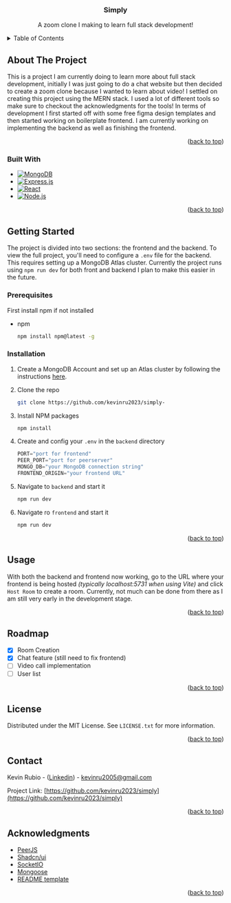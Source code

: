 <!-- Improved compatibility of back to top link: See: https://github.com/othneildrew/Best-README-Template/pull/73 -->
<a id="readme-top"></a>
<!--
*** Thanks for checking out the Best-README-Template. If you have a suggestion
*** that would make this better, please fork the repo and create a pull request
*** or simply open an issue with the tag "enhancement".
*** Don't forget to give the project a star!
*** Thanks again! Now go create something AMAZING! :D
-->

<!-- PROJECT LOGO -->
<br />
<div align="center">
  
<h3 align="center">Simply</h3>

  <p align="center">
    A zoom clone I making to learn full stack development! 
    <!-- <br />
    <a href="https://github.com/github_username/repo_name">View Demo</a>
    <br /> -->
  </p>
  
</div>



<!-- TABLE OF CONTENTS -->
<details>
  <summary>Table of Contents</summary>
  <ol>
    <li>
      <a href="#about-the-project">About The Project</a>
      <ul>
        <li><a href="#built-with">Built With</a></li>
      </ul>
    </li>
    <li>
      <a href="#getting-started">Getting Started</a>
      <ul>
        <li><a href="#prerequisites">Prerequisites</a></li>
        <li><a href="#installation">Installation</a></li>
      </ul>
    </li>
    <li><a href="#usage">Usage</a></li>
    <li><a href="#roadmap">Roadmap</a></li>
    <li><a href="#license">License</a></li>
    <li><a href="#contact">Contact</a></li>
    <li><a href="#acknowledgments">Acknowledgments</a></li>
  </ol>
</details>



<!-- ABOUT THE PROJECT -->
## About The Project
 This is a project I am currently doing to learn more about full stack development, initially I was just going to do a chat website but then decided to create a zoom clone because I wanted to learn about video! I settled on creating this project using the MERN stack. I used a lot of different tools so make sure to checkout the acknowledgments for the tools! In terms of development I first started off with some free figma design templates and then started working on boilerplate frontend. I am currently working on implementing the backend as well as finishing the frontend.

<p align="right">(<a href="#readme-top">back to top</a>)</p>



### Built With
* [![MongoDB][MongoDB]][MongoDB-url]
* [![Express.js][Express.js]][Express-url]
* [![React][React.js]][React-url]
* [![Node.js][Node.js]][Node-url]




<p align="right">(<a href="#readme-top">back to top</a>)</p>



<!-- GETTING STARTED -->
## Getting Started

The project is divided into two sections: the frontend and the backend. To view the full project, you'll need to configure a `.env` file for the backend. This requires setting up a MongoDB Atlas cluster. Currently the project runs using `npm run dev` for both front and backend I plan to make this easier in the future. 







### Prerequisites

First install npm if not installed 
* npm
  ```sh
  npm install npm@latest -g
  ```

### Installation

1. Create a MongoDB Account and set up an Atlas cluster by following the instructions [here](https://www.mongodb.com/docs/atlas/getting-started/).

2. Clone the repo
   ```sh
   git clone https://github.com/kevinru2023/simply-
   ```
3. Install NPM packages
   ```sh
   npm install
   ```
4. Create and config your `.env` in the `backend` directory
   ```js
   PORT="port for frontend"
   PEER_PORT="port for peerserver"
   MONGO_DB="your MongoDB connection string"
   FRONTEND_ORIGIN="your frontend URL"
   ```
5. Navigate to `backend` and start it
   ```sh
   npm run dev
   ```
6. Navigate ro `frontend` and start it
    ```sh
    npm run dev
    ```

<p align="right">(<a href="#readme-top">back to top</a>)</p>



<!-- USAGE EXAMPLES -->
## Usage

With both the backend and frontend now working, go to the URL where your frontend is being hosted *(typically localhost:5731 when using Vite)* and click `Host Room` to create a room. Currently, not much can be done from there as I am still very early in the development stage.
<p align="right">(<a href="#readme-top">back to top</a>)</p>



<!-- ROADMAP -->
## Roadmap

- [x] Room Creation
- [x] Chat feature (still need to fix frontend)
- [ ] Video call implementation
- [ ] User list

<p align="right">(<a href="#readme-top">back to top</a>)</p>


<!-- LICENSE -->
## License

Distributed under the MIT License. See `LICENSE.txt` for more information.

<p align="right">(<a href="#readme-top">back to top</a>)</p>



<!-- CONTACT -->
## Contact

Kevin Rubio - ([Linkedin](https://www.linkedin.com/in/kevin-rubio-851269236/)) - kevinru2005@gmail.com

Project Link: [https://github.com/kevinru2023/simply](https://github.com/kevinru2023/simply)

<p align="right">(<a href="#readme-top">back to top</a>)</p>



<!-- ACKNOWLEDGMENTS -->
## Acknowledgments

* [PeerJS](https://peerjs.com/)
* [Shadcn/ui](https://ui.shadcn.com/)
* [SocketIO](https://socket.io/)
* [Mongoose](https://mongoosejs.com/docs/index.html)
* [README template](https://github.com/othneildrew/Best-README-Template)

<p align="right">(<a href="#readme-top">back to top</a>)</p>



<!-- MARKDOWN LINKS & IMAGES -->
<!-- https://www.markdownguide.org/basic-syntax/#reference-style-links -->

[license-shield]: https://img.shields.io/github/license/github_username/repo_name.svg?style=for-the-badge
[license-url]: https://github.com/github_username/repo_name/blob/master/LICENSE.txt
[linkedin-shield]: https://img.shields.io/badge/-LinkedIn-black.svg?style=for-the-badge&logo=linkedin&colorB=555
[linkedin-url]: https://linkedin.com/in/linkedin_username

[React.js]: https://img.shields.io/badge/React-20232A?style=for-the-badge&logo=react&logoColor=61DAFB
[React-url]: https://reactjs.org/

[React.js]: https://img.shields.io/badge/React-20232A?style=for-the-badge&logo=react&logoColor=61DAFB
[React-url]: https://reactjs.org/

[TypeScript]: https://img.shields.io/badge/TypeScript-007ACC?style=for-the-badge&logo=typescript&logoColor=white
[TypeScript-url]: https://www.typescriptlang.org/

[Node.js]: https://img.shields.io/badge/Node.js-339933?style=for-the-badge&logo=nodedotjs&logoColor=white
[Node-url]: https://nodejs.org/

[Express.js]: https://img.shields.io/badge/Express.js-000000?style=for-the-badge&logo=express&logoColor=white
[Express-url]: https://expressjs.com/

[MongoDB]: https://img.shields.io/badge/MongoDB-47A248?style=for-the-badge&logo=mongodb&logoColor=white
[MongoDB-url]: https://www.mongodb.com/